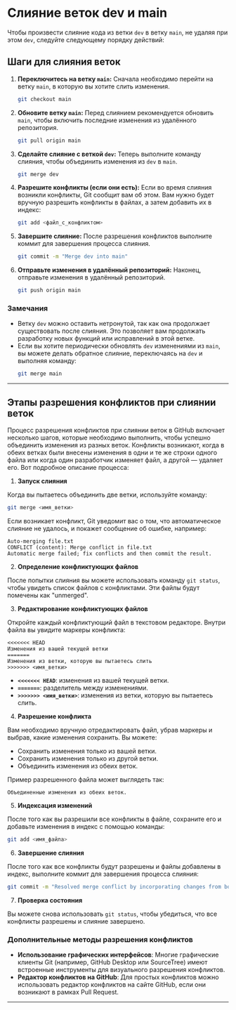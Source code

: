 # Слияние веток dev и main
Чтобы произвести слияние кода из ветки `dev` в ветку `main`, не удаляя при этом `dev`, следуйте следующему порядку действий:

## Шаги для слияния веток

1. **Переключитесь на ветку `main`:**
   Сначала необходимо перейти на ветку `main`, в которую вы хотите слить изменения.
   ```bash
   git checkout main
   ```

2. **Обновите ветку `main`:**
   Перед слиянием рекомендуется обновить `main`, чтобы включить последние изменения из удалённого репозитория.
   ```bash
   git pull origin main
   ```

3. **Сделайте слияние с веткой `dev`:**
   Теперь выполните команду слияния, чтобы объединить изменения из `dev` в `main`.
   ```bash
   git merge dev
   ```

4. **Разрешите конфликты (если они есть):**
   Если во время слияния возникли конфликты, Git сообщит вам об этом. Вам нужно будет вручную разрешить конфликты в файлах, а затем добавить их в индекс:
   ```bash
   git add <файл_с_конфликтом>
   ```

5. **Завершите слияние:**
   После разрешения конфликтов выполните коммит для завершения процесса слияния.
   ```bash
   git commit -m "Merge dev into main"
   ```

6. **Отправьте изменения в удалённый репозиторий:**
   Наконец, отправьте изменения в удалённый репозиторий.
   ```bash
   git push origin main
   ```

### Замечания

- Ветку `dev` можно оставить нетронутой, так как она продолжает существовать после слияния. Это позволяет вам продолжать разработку новых функций или исправлений в этой ветке.
- Если вы хотите периодически обновлять `dev` изменениями из `main`, вы можете делать обратное слияние, переключаясь на `dev` и выполняя команду:
  ```bash
  git merge main
  ```
___
## Этапы разрешения конфликтов при слиянии веток

Процесс разрешения конфликтов при слиянии веток в GitHub включает несколько шагов, которые необходимо выполнить, чтобы успешно объединить изменения из разных веток. Конфликты возникают, когда в обеих ветках были внесены изменения в одни и те же строки одного файла или когда один разработчик изменяет файл, а другой — удаляет его. Вот подробное описание процесса:

1. **Запуск слияния**

Когда вы пытаетесь объединить две ветки, используйте команду:

```bash
git merge <имя_ветки>
```

Если возникает конфликт, Git уведомит вас о том, что автоматическое слияние не удалось, и покажет сообщение об ошибке, например:

```
Auto-merging file.txt
CONFLICT (content): Merge conflict in file.txt
Automatic merge failed; fix conflicts and then commit the result.
```

2. **Определение конфликтующих файлов**

После попытки слияния вы можете использовать команду `git status`, чтобы увидеть список файлов с конфликтами. Эти файлы будут помечены как "unmerged".

3. **Редактирование конфликтующих файлов**

Откройте каждый конфликтующий файл в текстовом редакторе. Внутри файла вы увидите маркеры конфликта:

```plaintext
<<<<<<< HEAD
Изменения из вашей текущей ветки
=======
Изменения из ветки, которую вы пытаетесь слить
>>>>>>> <имя_ветки>
```

- **`<<<<<<< HEAD`**: изменения из вашей текущей ветки.
- **`=======`**: разделитель между изменениями.
- **`>>>>>>> <имя_ветки>`**: изменения из ветки, которую вы пытаетесь слить.

4. **Разрешение конфликта**

Вам необходимо вручную отредактировать файл, убрав маркеры и выбрав, какие изменения сохранить. Вы можете:
- Сохранить изменения только из вашей ветки.
- Сохранить изменения только из другой ветки.
- Объединить изменения из обеих веток.

Пример разрешенного файла может выглядеть так:

```plaintext
Объединенные изменения из обеих веток.
```

5. **Индексация изменений**

После того как вы разрешили все конфликты в файле, сохраните его и добавьте изменения в индекс с помощью команды:

```bash
git add <имя_файла>
```

6. **Завершение слияния**

После того как все конфликты будут разрешены и файлы добавлены в индекс, выполните коммит для завершения процесса слияния:

```bash
git commit -m "Resolved merge conflict by incorporating changes from both branches"
```

7. **Проверка состояния**

Вы можете снова использовать `git status`, чтобы убедиться, что все конфликты разрешены и слияние завершено.

### Дополнительные методы разрешения конфликтов

- **Использование графических интерфейсов**: Многие графические клиенты Git (например, GitHub Desktop или SourceTree) имеют встроенные инструменты для визуального разрешения конфликтов.
- **Редактор конфликтов на GitHub**: Для простых конфликтов можно использовать редактор конфликтов на сайте GitHub, если они возникают в рамках Pull Request.
___
